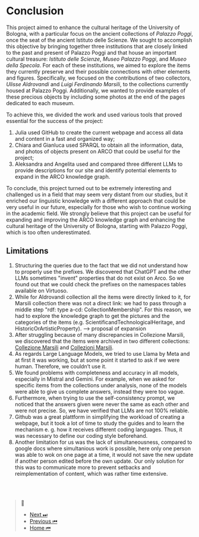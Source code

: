 # Conclusion

This project aimed to enhance the cultural heritage of the University of Bologna, with a particular focus on the ancient collections of *Palazzo Poggi*, once the seat of the ancient Istituto delle Scienze. We sought to accomplish this objective by bringing together three institutions that are closely linked to the past and present of Palazzo Poggi and that house an important cultural treasure: *Istituto delle Scienze*, *Museo Palazzo Poggi*, and *Museo della Specola*. For each of these institutions, we aimed to explore the items they currently preserve and their possible connections with other elements and figures. Specifically, we focused on the contributions of two collectors, *Ulisse Aldrovandi* and *Luigi Ferdinando Marsili*, to the collections currently housed at Palazzo Poggi. Additionally, we wanted to provide examples of these precious objects by including some photos at the end of the pages dedicated to each museum.

To achieve this, we divided the work and used various tools that proved essential for the success of the project: 
1. Julia used GitHub to create the current webpage and access all data and content in a fast and organized way;
2. Chiara and Gianluca used SPARQL to obtain all the information, data, and photos of objects present on ARCO that could be useful for the project;
3. Aleksandra and Angelita used and compared three different LLMs to provide descriptions for our site and identify potential elements to expand in the ARCO knowledge graph.

To conclude, this project turned out to be extremely interesting and challenged us in a field that may seem very distant from our studies, but it enriched our  linguistic knowledge with a different approach that could be very useful in our future, especially for those who wish to continue working in the academic field. We strongly believe that this project can be useful for expanding and improving the ARCO knowledge graph and enhancing the cultural heritage of the University of Bologna, starting with Palazzo Poggi, which is too often underestimated.

## Limitations

1. Structuring the queries due to the fact that we did not understand how to properly use the prefixes. We discovered that ChatGPT and the other LLMs sometimes "invent" properties that do not exist on Arco. So we found out that we could check the prefixes on the namespaces tables available on Virtuoso.
2. While for Aldrovandi collection all the items were directly linked to it, for Marsili collection there was not a direct link: we had to pass through a middle step "rdf: type a-cd: CollectionMembership". For this reason, we had to explore the knowledge graph to get the pictures and the categories of the items (e.g. ScientificandTechnologicalHeritage, and HistoricOrArtisticProperty). --> proposal of expansion
3. After struggling because of many discrepancies in Collezione Marsili, we discovered that the items were archived in two different collections: [Collezione Marsili](https://w3id.org/arco/resource/CollectionCulEnt/-bologna-collezione-marsili) and [Collezioni Marsili](https://w3id.org/arco/resource/CollectionCulEnt/-bologna-collezioni-marsili).
4. As regards Large Language Models, we tried to use Llama by Meta and at first it was working, but at some point it started to ask if we were human. Therefore, we couldn’t use it.
5. We found problems with completeness and accuracy in all models, especially in Mistral and Gemini. For example, when we asked for specific items from the collections under analysis, none of the models were able to give us complete answers, instead they were too vague.
6. Furthermore, when trying to use the self-consistency prompt, we noticed that the answers given were never the same as each other and were not precise. So, we have verified that LLMs are not 100% reliable.
7. Github was a great plattform in simplifying the workload of creating a webpage, but it took a lot of time to study the guides and to learn the mechanism e. g. how it receives different coding languages. Thus, it was necessary to define our coding style beforehand.
8. Another limitation for us was the lack of simultaneousness, compared to google docs where simultanious work is possible, here only one person was able to wok on one page at a time, it would not save the new update if another person edited before the own update. Our only solution for this was to communicate more to prevent setbacks and reimplementation of content, which was rather time extensive.

<br />
<br />

> 🧭
> - [Next ⏭](Sources.md) 
> - [Previous ⏮](Large-Language-Models.md) 
> - [Home ⏮](index.md) 
